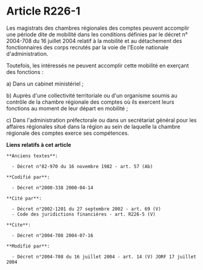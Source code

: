 # Article R226-1

Les magistrats des chambres régionales des comptes peuvent accomplir une période dite de mobilité dans les conditions
définies par le décret n° 2004-708 du 16 juillet 2004 relatif à la mobilité et au détachement des fonctionnaires des corps
recrutés par la voie de l'Ecole nationale d'administration.

Toutefois, les intéressés ne peuvent accomplir cette mobilité en exerçant des fonctions :

a) Dans un cabinet ministériel ;

b) Auprès d'une collectivité territoriale ou d'un organisme soumis au contrôle de la chambre régionale des comptes où ils
exercent leurs fonctions au moment de leur départ en mobilité ;

c) Dans l'administration préfectorale ou dans un secrétariat général pour les affaires régionales situé dans la région au
sein de laquelle la chambre régionale des comptes exerce ses compétences.

**Liens relatifs à cet article**

	**Anciens textes**:

	  - Décret n°82-970 du 16 novembre 1982 - art. 57 (Ab)

	**Codifié par**:

	  - Décret n°2000-338 2000-04-14

	**Cité par**:

	  - Décret n°2002-1201 du 27 septembre 2002 - art. 69 (V)
	  - Code des juridictions financières - art. R226-5 (V)

	**Cite**:

	  - Décret n°2004-708 2004-07-16

	**Modifié par**:

	  - Décret n°2004-708 du 16 juillet 2004 - art. 14 (V) JORF 17 juillet 2004

